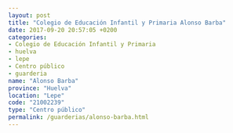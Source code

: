 ```yaml
---
layout: post
title: "Colegio de Educación Infantil y Primaria Alonso Barba"
date: 2017-09-20 20:57:05 +0200
categories:
- Colegio de Educación Infantil y Primaria
- huelva
- lepe
- Centro público
- guarderia
name: "Alonso Barba"
province: "Huelva"
location: "Lepe"
code: "21002239"
type: "Centro público"
permalink: /guarderias/alonso-barba.html
---
```

